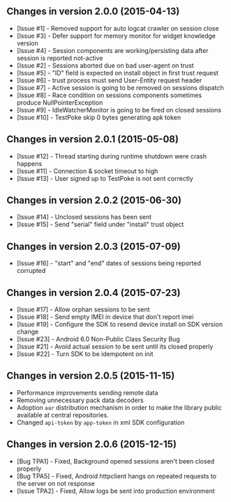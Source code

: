 Changes in version 2.0.0 (2015-04-13)
--------------------------------------

- [Issue #1] - Removed support for auto logcat crawler on session close
- [Issue #3] - Defer support for memory monitor for widget knowledge version
- [Issue #4] - Session components are working/persisting data after session is reported not-active
- [Issue #2] - Sessions aborted due on bad user-agent on trust
- [Issue #5] - "ID" field is expected on install object in first trust request
- [Issue #6] - trust process must send User-Entity request header
- [Issue #7] - Active session is going to be removed on sessions dispatch
- [Issue #8] - Race condition on sessions components sometimes produce NullPointerException
- [Issue #9] - IdleWatcherMonitor is going to be fired on closed sessions
- [Issue #10] - TestPoke skip 0 bytes generating apk token



Changes in version 2.0.1 (2015-05-08)
--------------------------------------

- [Issue #12] - Thread starting during runtime shutdown were crash happens
- [Issue #11] - Connection & socket timeout to high
- [Issue #13] - User signed up to TestPoke is not sent correctly


Changes in version 2.0.2 (2015-06-30)
--------------------------------------

- [Issue #14] - Unclosed sessions has been sent
- [Issue #15] - Send "serial" field under "install" trust object


Changes in version 2.0.3 (2015-07-09)
--------------------------------------

- [Issue #16] - "start" and "end" dates of sessions being reported corrupted


Changes in version 2.0.4 (2015-07-23)
--------------------------------------

- [Issue #17] - Allow orphan sessions to be sent
- [Issue #18] - Send empty IMEI in device that don't report imei
- [Issue #19] - Configure the SDK to resend device install on SDK version change
- [Issue #23] - Android 6.0 Non-Public Class Security Bug
- [Issue #21] - Avoid actual session to be sent until its closed properly
- [Issue #22] - Turn SDK to be idempotent on init


Changes in version 2.0.5 (2015-11-15)
--------------------------------------

- Performance improvements sending remote data
- Removing unnecessary pack data decoders
- Adoption `aar` distribution mechanism in order to make the library public available at central
  repositories.
- Changed `api-token` by `app-token` in xml SDK configuration



Changes in version 2.0.6 (2015-12-15)
--------------------------------------

- [Bug TPA1] - Fixed, Background opened sessions aren't been closed properly 
- [Bug TPA5] - Fixed, Android httpclient hangs on repeated requests to the server on not response 
- [Issue TPA2] - Fixed, Allow logs be sent into production environment



 


